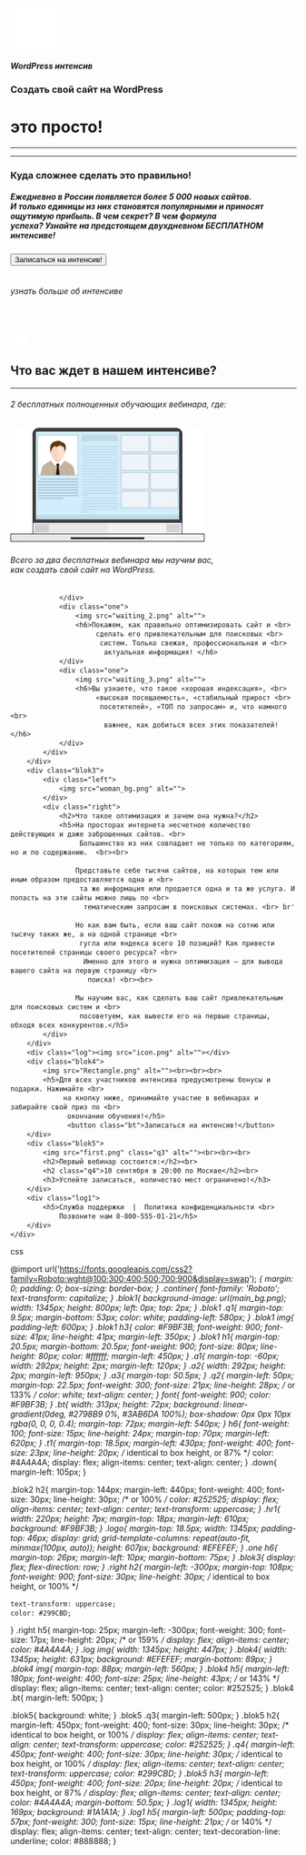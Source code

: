 <html lang="en">
<head>
    <meta charset="UTF-8">
    <meta http-equiv="X-UA-Compatible" content="IE=edge">
    <meta name="viewport" content="width=device-width, initial-scale=1.0">
    <title>Word press2</title>
    <link rel="stylesheet" href="style.css">
</head>
<body>
    <div class="continer">
        <div class="blok1">
            <img src="photo.jpg.png" alt="">
            <h5 class="q1">WordPress интенсив</h5>
            <h3>Создать свой сайт на WordPress </h3>
            <h1>это просто! </h1>
            <hr class="a1">
            <hr class="a2">
            <h3 class="a3">Куда сложнее сделать это правильно!</h3>
            <h5 class="q2">Ежедневно в России появляется более 5 000 новых сайтов. <br>
             И только единицы из них становятся популярными и приносят ощутимую прибыль. В чем секрет? В чем формула <br>
                  успеха? Узнайте на предстоящем двухдневном <font>БЕСПЛАТНОМ</font> интенсиве!</h5>
                  <button class="bt">Записаться на интенсив!</button><br><br>
                  <h6>узнать больше об интенсиве</h6><br><br>
                  <img src="down.png" alt=""  class="down">
        </div>
        <div class="blok2">
            <h2>Что вас ждет в нашем интенсиве?</h2>
            <hr class="hr1">
            <h6 class="t1">2 бесплатных полноценных обучающих вебинара, где:</h6>
            <div class="logo">
                <div class="one">
                    <img src="waiting_1.png" alt="">
                    <h6>Всего за два бесплатных вебинара мы научим вас, <br>
                        как создать свой сайт на WordPress. </h6>

                </div>
                <div class="one">
                    <img src="waiting_2.png" alt="">
                    <h6>Покажем, как правильно оптимизировать сайт и <br>
                         сделать его привлекательным для поисковых <br>
                          систем. Только свежая, профессиональная и <br>
                           актуальная информация! </h6>
                </div>
                <div class="one">
                    <img src="waiting_3.png" alt="">
                    <h6>Вы узнаете, что такое «хорошая индексация», <br>
                         «высокая посещаемость», «стабильный прирост <br>
                          посетителей», «ТОП по запросам» и, что намного <br>
                           важнее, как добиться всех этих показателей! </h6>
                </div>
            </div>
        </div>
        <div class="blok3">
            <div class="left">
                <img src="woman_bg.png" alt="">
            </div>
            <div class="right">
                <h2>Что такое оптимизация и зачем она нужна?</h2>
                <h5>На просторах интернета несчетное количество действующих и даже заброшенных сайтов. <br>
                     Большинство из них совпадает не только по категориям, но и по содержанию.  <br><br>

                    Представьте себе тысячи сайтов, на которых тем или иным образом предоставляется одна и <br>
                     та же информация или продается одна и та же услуга. И попасть на эти сайты можно лишь по <br>
                      тематическим запросам в поисковых системах. <br> br'

                    Но как вам быть, если ваш сайт похож на сотню или тысячу таких же, а на одной странице <br>
                     гугла или яндекса всего 10 позиций? Как привести посетителей страницы своего ресурса? <br>
                      Именно для этого и нужна оптимизация – для вывода вашего сайта на первую страницу <br>
                       поиска! <br><br>

                    Мы научим вас, как сделать ваш сайт привлекательным для поисковых систем и <br>
                     посоветуем, как вывести его на первые страницы, обходя всех конкурентов.</h5>
            </div>
        </div>
        <div class="log"><img src="icon.png" alt=""></div>
        <div class="blok4">
            <img src="Rectangle.png" alt=""><br><br><br>
            <h5>Для всех участников интенсива предусмотрены бонусы и подарки. Нажимайте <br>
                 на кнопку ниже, принимайте участие в вебинарах и забирайте свой приз по <br>
                  окончании обучения!</h5>
                  <button class="bt">Записаться на интенсив!</button>
        </div>
        <div class="blok5">
            <img src="first.png" class="q3" alt=""><br><br><br>
            <h2>Первый вебинар состоится:</h2><br>
            <h2 class="q4">10 сентября в 20:00 по Москве</h2><br>
            <h3>Успейте записаться, количество мест ограничено!</h3>
        </div>
        <div class="log1">
            <h5>Служба поддержки  |  Политика конфиденциальности <br>
                Позвоните нам 8-800-555-01-21</h5>
        </div>
    </div>
</body>
</html> 


css


@import url('https://fonts.googleapis.com/css2?family=Roboto:wght@100;300;400;500;700;900&display=swap');
*{
    margin: 0;
    padding: 0;
    box-sizing: border-box;
}
.continer{
    font-family: 'Roboto';
    text-transform: capitalize;
}
.blok1{
    background-image: url(main_bg.png);
    width: 1345px;
    height: 800px;
    left: 0px;
    top: 2px;
}
.blok1 .q1{
    margin-top: 9.5px;
    margin-bottom: 53px;
    color: white;
    padding-left: 580px;
}
.blok1 img{
    padding-left: 600px;
}
.blok1 h3{
    color: #F9BF3B;
    font-weight: 900;
    font-size: 41px;
    line-height: 41px;
    margin-left: 350px;
}
.blok1 h1{
    margin-top: 20.5px;
    margin-bottom: 20.5px;
    font-weight: 900;
    font-size: 80px;
    line-height: 80px;
    color: #ffffff;
    margin-left: 450px;
}
.a1{
    margin-top: -60px;
    width: 292px;
    height: 2px;
    margin-left: 120px;
}
.a2{
    width: 292px;
    height: 2px;
    margin-left: 950px;
}
.a3{
    margin-top: 50.5px;
}
.q2{
    margin-left: 50px;
    margin-top: 22.5px;
    font-weight: 300;
    font-size: 21px;
    line-height: 28px;
    /* or 133% */
    color: white;
    text-align: center;
}
font{
    font-weight: 900;
    color: #F9BF3B;
}
.bt{
    width: 313px;
    height: 72px;
    background: linear-gradient(0deg, #2798B9 0%, #3AB6DA 100%);
    box-shadow: 0px 0px 10px rgba(0, 0, 0, 0.4);
    margin-top: 72px;
    margin-left: 540px;
}
h6{
    font-weight: 100;
    font-size: 15px;
    line-height: 24px;
    margin-top: 70px;
    margin-left: 620px;
}
.t1{
    margin-top: 18.5px;
    margin-left: 430px;
    font-weight: 400;
    font-size: 23px;
    line-height: 20px;
    /* identical to box height, or 87% */
    color: #4A4A4A;
    display: flex;
    align-items: center;
    text-align: center;
}
.down{
    margin-left: 105px;
}


.blok2 h2{
    margin-top: 144px;
    margin-left: 440px;
    font-weight: 400;
    font-size: 30px;
    line-height: 30px;
    /* or 100% */
    color: #252525;
    display: flex;
    align-items: center;
    text-align: center;
    text-transform: uppercase;
}
.hr1{
    width: 220px;
    height: 7px;
    margin-top: 18px;
    margin-left: 610px;
    background: #F9BF3B;
}
.logo{
    margin-top: 18.5px;
    width: 1345px;
    padding-top: 46px;
    display: grid;
    grid-template-columns: repeat(auto-fit, minmax(100px, auto));
    height: 607px;
    background: #EFEFEF;
}
.one h6{
    margin-top: 26px;
    margin-left: 10px;
    margin-bottom: 75px;
}
.blok3{
    display: flex;
    flex-direction: row;
}
.right h2{
    margin-left: -300px;
    margin-top: 108px;
    font-weight: 900;
    font-size: 30px;
    line-height: 30px;
    /* identical to box height, or 100% */

    text-transform: uppercase;
    color: #299CBD;
}
.right h5{
    margin-top: 25px;
    margin-left: -300px;
    font-weight: 300;
    font-size: 17px;
    line-height: 20px;
    /* or 159% */
    display: flex;
    align-items: center;
    color: #4A4A4A;
}
.log img{
    width: 1345px;
    height: 447px;
}
.blok4{
    width: 1345px;
    height: 631px;
    background: #EFEFEF;
    margin-bottom: 89px;
}
.blok4 img{
    margin-top: 88px;
    margin-left: 560px;
}
.blok4 h5{
    margin-left: 180px;
    font-weight: 400;
    font-size: 25px;
    line-height: 43px;
    /* or 143% */
    display: flex;
    align-items: center;
    text-align: center;
    color: #252525;
}
.blok4 .bt{
    margin-left: 500px;
}

.blok5{
    background: white;
}
.blok5 .q3{
    margin-left: 500px;
}
.blok5 h2{
    margin-left: 450px;
    font-weight: 400;
    font-size: 30px;
    line-height: 30px;
    /* identical to box height, or 100% */
    display: flex;
    align-items: center;
    text-align: center;
    text-transform: uppercase;
    color: #252525;
}
.q4{
    margin-left: 450px;
    font-weight: 400;
    font-size: 30px;
    line-height: 30px;
    /* identical to box height, or 100% */
    display: flex;
    align-items: center;
    text-align: center;
    text-transform: uppercase;
    color: #299CBD;
}
.blok5 h3{
    margin-left: 450px;
    font-weight: 400;
    font-size: 20px;
    line-height: 20px;
    /* identical to box height, or 87% */
    display: flex;
    align-items: center;
    text-align: center;
    color: #4A4A4A;
    margin-bottom: 50.5px;
}
.log1{
    width: 1345px;
    height: 169px;
    background: #1A1A1A;
}
.log1 h5{
    margin-left: 500px;
    padding-top: 57px;
    font-weight: 300;
    font-size: 15px;
    line-height: 21px;
    /* or 140% */
    display: flex;
    align-items: center;
    text-align: center;
    text-decoration-line: underline;
    color: #888888;
} 
